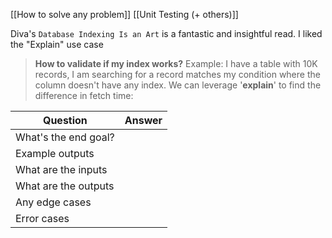 [[How to solve any problem]]
[[Unit Testing (+ others)]]

Diva's `Database Indexing Is an Art` is a fantastic and insightful read. I liked the "Explain" use case

> **How to validate if my index works?**
> Example: I have a table with 10K records, I am searching for a record matches my condition where the column doesn't have any index. We can leverage '**explain**' to find the difference in fetch time:

| Question             | Answer |
| -------------------- | ------ |
| What's the end goal? |        |
| Example outputs      |        |
| What are the inputs  |        |
| What are the outputs |        |
| Any edge cases       |        |
| Error cases          |        |
